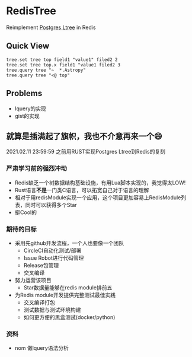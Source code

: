 # RedisTree

Reimplement [Postgres Ltree](https://www.postgresql.org/docs/12/ltree.html) in Redis

## Quick View
```redis
tree.set tree top field1 "value1" filed2 2
tree.set tree top.x field1 "value1 filed2 3
tree.query tree "~  *.Astropy"
tree.query tree "<@ top"
```

## Problems
- lquery的实现
- gist的实现




## 就算是插满起了旗帜，我也不介意再来一个😄
2021.02.11 23:59:59 之前用RUST实现Postgres Ltree到Redis的复刻

### 严肃学习前的强烈冲动
- Redis缺乏一个树数据结构基础设施，有用Lua脚本实现的，我觉得太LOW!
- Rust语言**不是**一门类C语言，可以拓宽自己对于语言的理解
- 相对于用redisModule实现一个应用，这个项目更加容易上RedisModule列表，同时可以获得多个Star
- 挺Cool的

### 期待的目标
- 采用先github开发流程，一个人也要像一个团队
  - CircleCI自动化测试/部署 
  - Issue Robot进行代码管理 
  - Release包管理
  - 交叉编译
- 努力运营该项目
  - Star数据量能够在redis module排前五
- 为Redis module开发提供完整测试最佳实践
  - 交叉编译打包 
  - 测试数据与测试环境构建
  - 如何更方便的黑盒测试(docker/python)
  
  
### 资料
- nom 做lquery语法分析